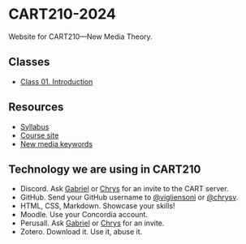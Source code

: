 # CART210-2024
Website for CART210—New Media Theory.
## Classes
- [Class 01. Introduction](/CART210-2024/C01-introduction)

## Resources
- [Syllabus](https://drive.google.com/file/d/1aucaCLxYD-4tfr-pDtnQw6uOi3R3SdtV/view?usp=drive_link)
- [Course site](https://concordia-dcart.github.io/CART210-2024/)
- [New media keywords](/glossary.md)


## Technology we are using in CART210
- Discord. Ask [Gabriel](mailto:gabriel.vigliensoni@concordia.ca) or [Chrys](mailto:chrys.vilvang@concordia.ca) for an invite to the CART server.
- GitHub. Send your GitHub username to [@vigliensoni](https://github.com/vigliensoni) or [@chrysv](https://github.com/chrysv).
- HTML, CSS, Markdown. Showcase your skills!
- Moodle. Use your Concordia account.
- Perusall. Ask [Gabriel](mailto:gabriel.vigliensoni@concordia.ca) or [Chrys](mailto:chrys.vilvang@concordia.ca) for an invite.
- Zotero. Download it. Use it, abuse it.

